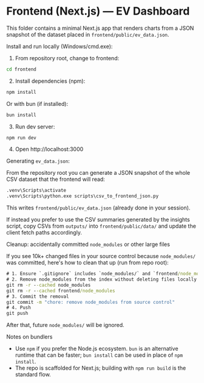 # Frontend (Next.js) — EV Dashboard

This folder contains a minimal Next.js app that renders charts from a JSON snapshot of the dataset placed in `frontend/public/ev_data.json`.

Install and run locally (Windows/cmd.exe):

1. From repository root, change to frontend:

```cmd
cd frontend
```

2. Install dependencies (npm):

```cmd
npm install
```

Or with bun (if installed):

```cmd
bun install
```

3. Run dev server:

```cmd
npm run dev
```

4. Open http://localhost:3000

Generating `ev_data.json`:

From the repository root you can generate a JSON snapshot of the whole CSV dataset that the frontend will read:

```cmd
.venv\Scripts\activate
.venv\Scripts\python.exe scripts\csv_to_frontend_json.py
```

This writes `frontend/public/ev_data.json` (already done in your session).

If instead you prefer to use the CSV summaries generated by the insights script, copy CSVs from `outputs/` into `frontend/public/data/` and update the client fetch paths accordingly.

Cleanup: accidentally committed `node_modules` or other large files

If you see 10k+ changed files in your source control because `node_modules/` was committed, here's how to clean that up (run from repo root):

```cmd
# 1. Ensure `.gitignore` includes `node_modules/` and `frontend/node_modules/` (it does)
# 2. Remove node_modules from the index without deleting files locally
git rm -r --cached node_modules
git rm -r --cached frontend/node_modules
# 3. Commit the removal
git commit -m "chore: remove node_modules from source control"
# 4. Push
git push
```

After that, future `node_modules/` will be ignored.

Notes on bundlers

- Use `npm` if you prefer the Node.js ecosystem. `bun` is an alternative runtime that can be faster; `bun install` can be used in place of `npm install`.
- The repo is scaffolded for Next.js; building with `npm run build` is the standard flow.
